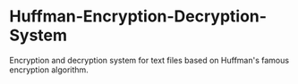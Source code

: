 # Huffman-Encryption-Decryption-System
Encryption and decryption system for text files based on Huffman's famous encryption algorithm.
